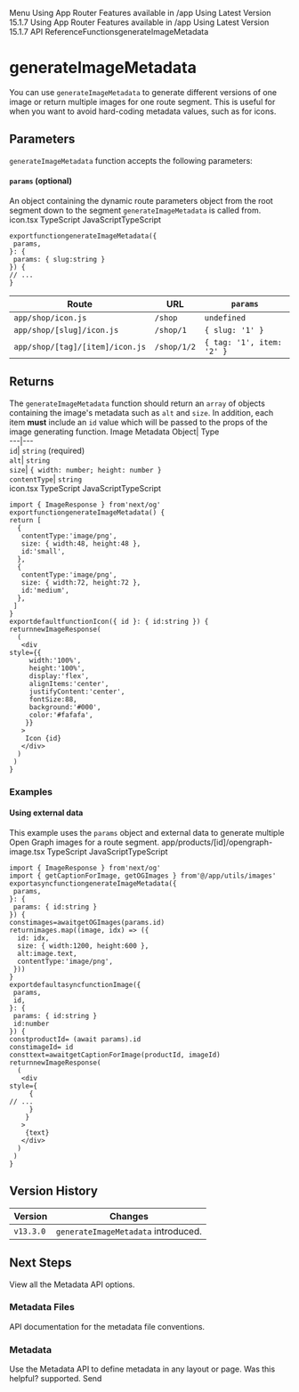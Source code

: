 Menu
Using App Router
Features available in /app
Using Latest Version
15.1.7
Using App Router
Features available in /app
Using Latest Version
15.1.7
API ReferenceFunctionsgenerateImageMetadata
# generateImageMetadata
You can use `generateImageMetadata` to generate different versions of one image or return multiple images for one route segment. This is useful for when you want to avoid hard-coding metadata values, such as for icons.
## Parameters
`generateImageMetadata` function accepts the following parameters:
#### `params` (optional)
An object containing the dynamic route parameters object from the root segment down to the segment `generateImageMetadata` is called from.
icon.tsx
TypeScript
JavaScriptTypeScript
```
exportfunctiongenerateImageMetadata({
 params,
}: {
 params: { slug:string }
}) {
// ...
}
```

Route| URL| `params`  
---|---|---  
`app/shop/icon.js`| `/shop`| `undefined`  
`app/shop/[slug]/icon.js`| `/shop/1`| `{ slug: '1' }`  
`app/shop/[tag]/[item]/icon.js`| `/shop/1/2`| `{ tag: '1', item: '2' }`  
## Returns
The `generateImageMetadata` function should return an `array` of objects containing the image's metadata such as `alt` and `size`. In addition, each item **must** include an `id` value which will be passed to the props of the image generating function.
Image Metadata Object| Type  
---|---  
`id`| `string` (required)  
`alt`| `string`  
`size`| `{ width: number; height: number }`  
`contentType`| `string`  
icon.tsx
TypeScript
JavaScriptTypeScript
```
import { ImageResponse } from'next/og'
exportfunctiongenerateImageMetadata() {
return [
  {
   contentType:'image/png',
   size: { width:48, height:48 },
   id:'small',
  },
  {
   contentType:'image/png',
   size: { width:72, height:72 },
   id:'medium',
  },
 ]
}
exportdefaultfunctionIcon({ id }: { id:string }) {
returnnewImageResponse(
  (
   <div
style={{
     width:'100%',
     height:'100%',
     display:'flex',
     alignItems:'center',
     justifyContent:'center',
     fontSize:88,
     background:'#000',
     color:'#fafafa',
    }}
   >
    Icon {id}
   </div>
  )
 )
}
```

### Examples
#### Using external data
This example uses the `params` object and external data to generate multiple Open Graph images for a route segment.
app/products/[id]/opengraph-image.tsx
TypeScript
JavaScriptTypeScript
```
import { ImageResponse } from'next/og'
import { getCaptionForImage, getOGImages } from'@/app/utils/images'
exportasyncfunctiongenerateImageMetadata({
 params,
}: {
 params: { id:string }
}) {
constimages=awaitgetOGImages(params.id)
returnimages.map((image, idx) => ({
  id: idx,
  size: { width:1200, height:600 },
  alt:image.text,
  contentType:'image/png',
 }))
}
exportdefaultasyncfunctionImage({
 params,
 id,
}: {
 params: { id:string }
 id:number
}) {
constproductId= (await params).id
constimageId= id
consttext=awaitgetCaptionForImage(productId, imageId)
returnnewImageResponse(
  (
   <div
style={
     {
// ...
     }
    }
   >
    {text}
   </div>
  )
 )
}
```

## Version History
Version| Changes  
---|---  
`v13.3.0`| `generateImageMetadata` introduced.  
## Next Steps
View all the Metadata API options.
### Metadata Files
API documentation for the metadata file conventions.
### Metadata
Use the Metadata API to define metadata in any layout or page.
Was this helpful?
supported.
Send
